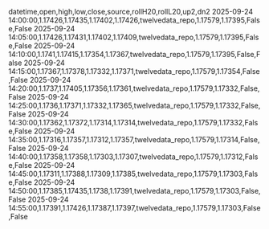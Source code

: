 datetime,open,high,low,close,source,rollH20,rollL20,up2,dn2
2025-09-24 14:00:00,1.17426,1.17435,1.17402,1.17426,twelvedata_repo,1.17579,1.17395,False,False
2025-09-24 14:05:00,1.17426,1.17431,1.17402,1.17409,twelvedata_repo,1.17579,1.17395,False,False
2025-09-24 14:10:00,1.1741,1.17415,1.17354,1.17367,twelvedata_repo,1.17579,1.17395,False,False
2025-09-24 14:15:00,1.17367,1.17378,1.17332,1.17371,twelvedata_repo,1.17579,1.17354,False,False
2025-09-24 14:20:00,1.1737,1.17405,1.17356,1.17361,twelvedata_repo,1.17579,1.17332,False,False
2025-09-24 14:25:00,1.1736,1.17371,1.17332,1.17365,twelvedata_repo,1.17579,1.17332,False,False
2025-09-24 14:30:00,1.17362,1.17372,1.17314,1.17314,twelvedata_repo,1.17579,1.17332,False,False
2025-09-24 14:35:00,1.17316,1.17357,1.17312,1.17357,twelvedata_repo,1.17579,1.17314,False,False
2025-09-24 14:40:00,1.17358,1.17358,1.17303,1.17307,twelvedata_repo,1.17579,1.17312,False,False
2025-09-24 14:45:00,1.17311,1.17388,1.17309,1.17385,twelvedata_repo,1.17579,1.17303,False,False
2025-09-24 14:50:00,1.17385,1.17435,1.1738,1.17391,twelvedata_repo,1.17579,1.17303,False,False
2025-09-24 14:55:00,1.17391,1.17426,1.17387,1.17397,twelvedata_repo,1.17579,1.17303,False,False
